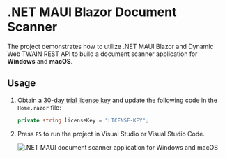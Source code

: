 # .NET MAUI Blazor Document Scanner
The project demonstrates how to utilize .NET MAUI Blazor and Dynamic Web TWAIN REST API to build a document scanner application for **Windows** and **macOS**.

## Usage
1. Obtain a [30-day trial license key](https://www.dynamsoft.com/customer/license/trialLicense?product=dwt) and update the following code in the `Home.razor` file:

    ```cs
    private string licenseKey = "LICENSE-KEY";
    ```

2. Press `F5` to run the project in Visual Studio or Visual Studio Code.

    ![.NET MAUI document scanner application for Windows and macOS](https://www.dynamsoft.com/codepool/img/2024/07/dotnet-maui-blazor-document-scanner.png)
    

